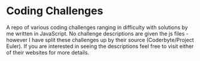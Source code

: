 # Coding Challenges

A repo of various coding challenges ranging in difficulty with solutions by me written in JavaScript. No challenge descriptions are given the js files - however I have split these challenges up by their source (Coderbyte/Project Euler). If you are interested in seeing the descriptions feel free to visit either of their websites for more details.
